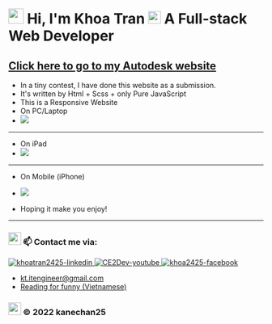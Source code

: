 # <img src="https://github.com/kanechan25/kanechan25/blob/main/img/interface/logo_ce2dev.png" width="30px"> Hi, I'm Khoa Tran <img src="https://media.giphy.com/media/hvRJCLFzcasrR4ia7z/giphy.gif" width="25px" height="25px"> A Full-stack Web Developer 
## <a href="https://kanechan25.github.io/autodesk.github.io/" target="_blank" rel="noopener noreferrer" title="https://kanechan25.github.io/autodesk.github.io/">Click here to go to my Autodesk website</a>
- In a tiny contest, I have done this website as a submission.
- It's written by Html + Scss + only Pure JavaScript
- This is a Responsive Website
- On PC/Laptop
-	<img src="https://github.com/kanechan25/autodesk.github.io/blob/main/assets/img/autodesk-PC.gif">
---
- On iPad
-	<img src="https://github.com/kanechan25/autodesk.github.io/blob/main/assets/img/autodesk-iPad.gif">
---
- On Mobile (iPhone)
-	<img src="https://github.com/kanechan25/autodesk.github.io/blob/main/assets/img/autodesk-mobile.gif">

- Hoping it make you enjoy!
---
### <img src="https://github.com/kanechan25/kanechan25/blob/main/img/interface/logo_ce2dev.png" width="25px"> 📫 Contact me via:
  <a href="https://www.linkedin.com/in/khoatran2425/" target="blank">
    <img src="https://img.icons8.com/bubbles/100/000000/linkedin.png" alt="khoatran2425-linkedin" />
  </a>
  <a href="https://www.youtube.com/c/CE2Dev" target="blank">
    <img src="https://img.icons8.com/bubbles/100/000000/youtube-squared.png" alt="CE2Dev-youtube" />
  </a>
  <a href="https://www.facebook.com/khoa2425/" target="blank">
    <img src="https://img.icons8.com/bubbles/100/000000/facebook-new.png" alt="khoa2425-facebook" />
  </a>


  <br />

- kt.itengineer@gmail.com
- [Reading for funny (Vietnamese)](https://ngoatv.blogspot.com/)
### <img src="https://github.com/kanechan25/kanechan25/blob/main/img/interface/logo_ce2dev.png" width="25px"> © 2022 kanechan25
